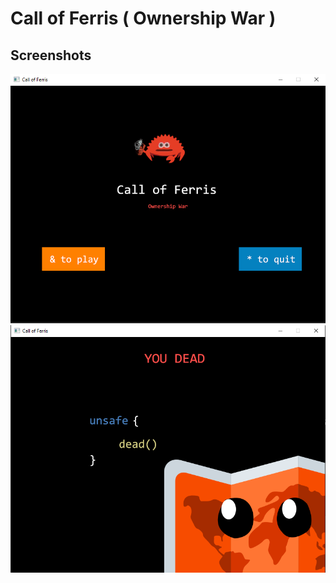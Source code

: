 # Call of Ferris ( Ownership War )

## Screenshots

<img src="misc/menu.png">
<img src="misc/dead.png">